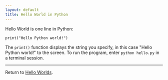 ```yaml
---
layout: default
title: Hello World in Python
---
```


Hello World is one line in Python:

    print("Hello Python world!")

The `print()` function displays the string you specify, in this case "Hello Python world!" to the screen. To run the program, enter `python hello.py` in a terminal session.

---

Return to [Hello Worlds](../README.md).
